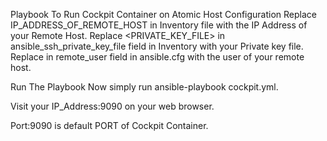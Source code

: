 Playbook To Run Cockpit Container on Atomic Host
Configuration
Replace IP_ADDRESS_OF_REMOTE_HOST in Inventory file with the IP Address of your Remote Host. Replace <PRIVATE_KEY_FILE> in ansible_ssh_private_key_file field in Inventory with your Private key file. Replace <USER> in remote_user field in ansible.cfg with the user of your remote host.

Run The Playbook
Now simply run ansible-playbook cockpit.yml.

Visit your IP_Address:9090 on your web browser.

Port:9090 is default PORT of Cockpit Container.

